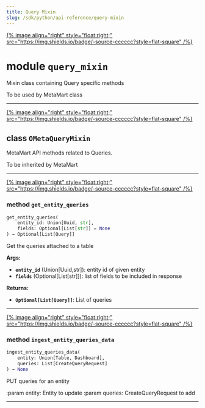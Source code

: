```yaml
---
title: Query Mixin
slug: /sdk/python/api-reference/query-mixin
---
```




[{% image align="right" style="float:right;" src="https://img.shields.io/badge/-source-cccccc?style=flat-square" /%}](https://github.com/meta-mart/MetaMart/tree/main/ingestion/src/metadata/ingestion/ometa/mixins/query_mixin.py#L0")

# module `query_mixin`
Mixin class containing Query specific methods 

To be used by MetaMart class 



---

[{% image align="right" style="float:right;" src="https://img.shields.io/badge/-source-cccccc?style=flat-square" /%}](https://github.com/meta-mart/MetaMart/tree/main/ingestion/src/metadata/ingestion/ometa/mixins/query_mixin.py#L30")

## class `OMetaQueryMixin`
MetaMart API methods related to Queries. 

To be inherited by MetaMart 




---

[{% image align="right" style="float:right;" src="https://img.shields.io/badge/-source-cccccc?style=flat-square" /%}](https://github.com/meta-mart/MetaMart/tree/main/ingestion/src/metadata/ingestion/ometa/mixins/query_mixin.py#L92")

### method `get_entity_queries`

```python
get_entity_queries(
    entity_id: Union[Uuid, str],
    fields: Optional[List[str]] = None
) → Optional[List[Query]]
```

Get the queries attached to a table 



**Args:**
 
 - <b>`entity_id`</b> (Union[Uuid,str]):  entity id of given entity 
 - <b>`fields`</b> (Optional[List[str]]):  list of fields to be included in response 





**Returns:**
 
 - <b>`Optional[List[Query]]`</b>:  List of queries 

---

[{% image align="right" style="float:right;" src="https://img.shields.io/badge/-source-cccccc?style=flat-square" /%}](https://github.com/meta-mart/MetaMart/tree/main/ingestion/src/metadata/ingestion/ometa/mixins/query_mixin.py#L52")

### method `ingest_entity_queries_data`

```python
ingest_entity_queries_data(
    entity: Union[Table, Dashboard],
    queries: List[CreateQueryRequest]
) → None
```

PUT queries for an entity 

:param entity: Entity to update :param queries: CreateQueryRequest to add 




---


